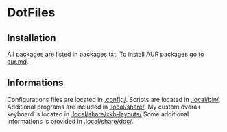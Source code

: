 # DotFiles

## Installation
All packages are listed in [packages.txt](.local/share/doc/packages.txt).
To install AUR packages go to [aur.md](.local/share/doc/aur.md).

## Informations
Configurations files are located in [.config/](.config/).
Scripts are located in [.local/bin/](.local/bin/).
Additional programs are included in [.local/share/](.local/share/).
My custom dvorak keyboard is located in [.local/share/xkb-layouts/](.local/share/xkb-layouts/)
Some additional informations is provided in [.local/share/doc/](.local/share/doc/).
